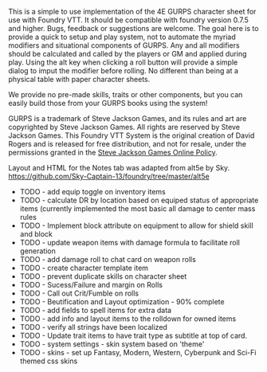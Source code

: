 This is a simple to use implementation of the 4E GURPS character sheet for use with Foundry VTT. It should be compatible with foundry version 0.7.5 and higher.  Bugs, feedback or suggestions are welcome. The goal here is to provide a quick to setup and play system, not to automate the myriad modifiers and situational components of GURPS.  Any and all modifiers should be calculated and called by the players or GM and applied during play.  Using the alt key when clicking a roll button will provide a simple dialog to imput the modifier before rolling. No different than being at a physical table with paper character sheets.

We provide no pre-made skills, traits or other components, but you can easily build those from your GURPS books using the system!

GURPS is a trademark of Steve Jackson Games, and its rules and art are copyrighted by Steve Jackson Games. All rights are reserved by Steve Jackson Games. This Foundry VTT System is the original creation of David Rogers and is released for free distribution, and not for resale, under the permissions granted in the <a href="http://www.sjgames.com/general/online_policy.html">Steve Jackson Games Online Policy</a>.

Layout and HTML for the Notes tab was adapted from alt5e by Sky.  
https://github.com/Sky-Captain-13/foundry/tree/master/alt5e

<ul>
<li>TODO - add equip toggle on inventory items </li>
<li>TODO - calculate DR by location based on equiped status of appropriate items (currently implemented the most basic all damage to center mass rules</li>
<li>TODO - Implement block attribute on equipment to allow for shield skill and block </li>
<li>TODO - update weapon items with damage formula to facilitate roll generation</li>
<li>TODO - add damage roll to chat card on weapon rolls</li>
<li>TODO - create character template item </li>
<li>TODO - prevent duplicate skills on character sheet </li>
<li>TODO - Sucess/Failure and margin on Rolls</li>
<li>TODO - Call out Crit/Fumble on rolls</li>
<li>TODO - Beutification and Layout optimization - 90% complete</li>
<li>TODO - add fields to spell items for extra data</li>
<li>TODO - add info and layout items to the rolldown for owned items</li>
<li>TODO - verify all strings have been localized</li>
<li>TODO - Update trait items to have trait type as subtitle at top of card.</li>
<li>TODO - system settings - skin system based on 'theme' </li>
<li>TODO - skins - set up Fantasy, Modern, Western, Cyberpunk and Sci-Fi themed css skins </li>
</ul>


